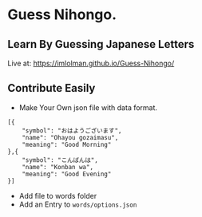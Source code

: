 # Guess Nihongo. 
## Learn By Guessing Japanese Letters
Live at: https://imlolman.github.io/Guess-Nihongo/

## **Contribute Easily**
- Make Your Own json file with data format.

```
[{
    "symbol": "おはようございます",
    "name": "Ohayou gozaimasu",
    "meaning": "Good Morning"
},{
    "symbol": "こんばんは",
    "name": "Konban wa",
    "meaning": "Good Evening"
}]
```
- Add file to words folder
- Add an Entry to `words/options.json`